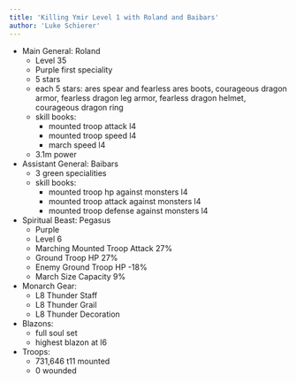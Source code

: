 ```yaml
---
title: 'Killing Ymir Level 1 with Roland and Baibars'
author: 'Luke Schierer'
---
```


* Main General: Roland
  * Level 35
  * Purple first speciality
  * 5 stars
  * each 5 stars: ares spear and fearless ares boots, courageous dragon armor, fearless dragon leg armor, fearless dragon helmet, courageous dragon ring
  * skill books:
    * mounted troop attack l4
    * mounted troop speed l4
    * march speed l4
  * 3.1m power
* Assistant General: Baibars
  * 3 green specialities
  * skill books:
    * mounted troop hp against monsters l4
    * mounted troop attack against monsters l4
    * mounted troop defense against monsters l4
* Spiritual Beast: Pegasus
  * Purple
  * Level 6
  * Marching Mounted Troop Attack 27%
  * Ground Troop HP 27%
  * Enemy Ground Troop HP -18%
  * March Size Capacity 9%
* Monarch Gear:
  * L8 Thunder Staff
  * L8 Thunder Grail
  * L8 Thunder Decoration
* Blazons:
  * full soul set
  * highest blazon at l6
* Troops:
  * 731,646 t11 mounted
  * 0 wounded

